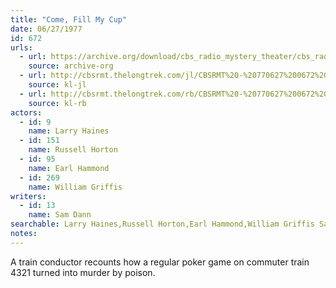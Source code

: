 ```yaml
---
title: "Come, Fill My Cup"
date: 06/27/1977
id: 672
urls: 
  - url: https://archive.org/download/cbs_radio_mystery_theater/cbs_radio_mystery_theater-0651-0700.zip/cbs_radio_mystery_theater-0651-0700%2Fcbsrmt_0672_come_fill_my_cup.mp3
    source: archive-org
  - url: http://cbsrmt.thelongtrek.com/jl/CBSRMT%20-%20770627%200672%20Come,%20Fill%20My%20Cup_jl.mp3
    source: kl-jl
  - url: http://cbsrmt.thelongtrek.com/rb/CBSRMT%20-%20770627%200672%20Come,%20Fill%20My%20Cup_WLNH-FM_rb.mp3
    source: kl-rb
actors:  
  - id: 9
    name: Larry Haines  
  - id: 151
    name: Russell Horton  
  - id: 95
    name: Earl Hammond  
  - id: 269
    name: William Griffis
writers:  
  - id: 13
    name: Sam Dann
searchable: Larry Haines,Russell Horton,Earl Hammond,William Griffis Sam Dann
notes:  
---
```

A train conductor recounts how a regular poker game on commuter train 4321 turned into murder by poison.